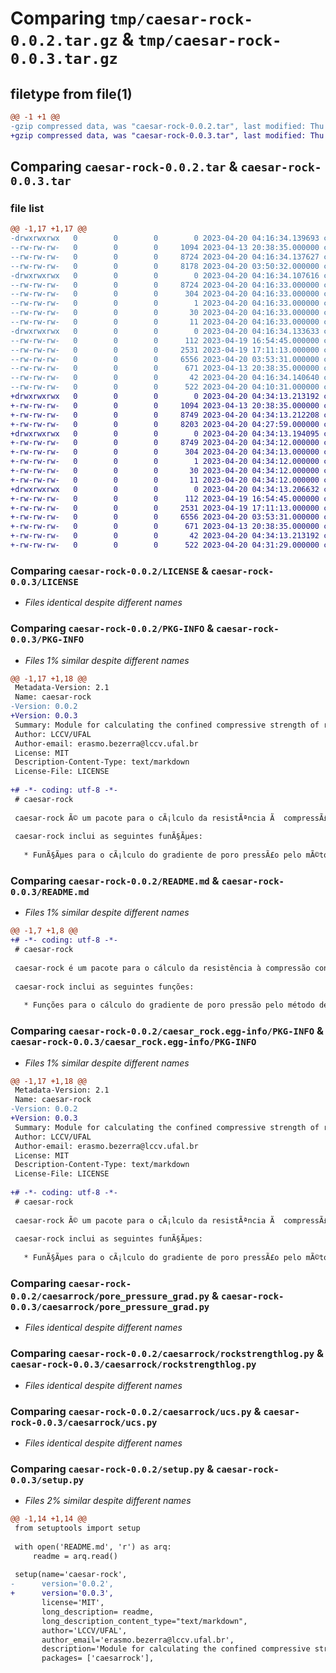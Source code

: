 # Comparing `tmp/caesar-rock-0.0.2.tar.gz` & `tmp/caesar-rock-0.0.3.tar.gz`

## filetype from file(1)

```diff
@@ -1 +1 @@
-gzip compressed data, was "caesar-rock-0.0.2.tar", last modified: Thu Apr 20 04:16:34 2023, max compression
+gzip compressed data, was "caesar-rock-0.0.3.tar", last modified: Thu Apr 20 04:34:13 2023, max compression
```

## Comparing `caesar-rock-0.0.2.tar` & `caesar-rock-0.0.3.tar`

### file list

```diff
@@ -1,17 +1,17 @@
-drwxrwxrwx   0        0        0        0 2023-04-20 04:16:34.139693 caesar-rock-0.0.2/
--rw-rw-rw-   0        0        0     1094 2023-04-13 20:38:35.000000 caesar-rock-0.0.2/LICENSE
--rw-rw-rw-   0        0        0     8724 2023-04-20 04:16:34.137627 caesar-rock-0.0.2/PKG-INFO
--rw-rw-rw-   0        0        0     8178 2023-04-20 03:50:32.000000 caesar-rock-0.0.2/README.md
-drwxrwxrwx   0        0        0        0 2023-04-20 04:16:34.107616 caesar-rock-0.0.2/caesar_rock.egg-info/
--rw-rw-rw-   0        0        0     8724 2023-04-20 04:16:33.000000 caesar-rock-0.0.2/caesar_rock.egg-info/PKG-INFO
--rw-rw-rw-   0        0        0      304 2023-04-20 04:16:33.000000 caesar-rock-0.0.2/caesar_rock.egg-info/SOURCES.txt
--rw-rw-rw-   0        0        0        1 2023-04-20 04:16:33.000000 caesar-rock-0.0.2/caesar_rock.egg-info/dependency_links.txt
--rw-rw-rw-   0        0        0       30 2023-04-20 04:16:33.000000 caesar-rock-0.0.2/caesar_rock.egg-info/requires.txt
--rw-rw-rw-   0        0        0       11 2023-04-20 04:16:33.000000 caesar-rock-0.0.2/caesar_rock.egg-info/top_level.txt
-drwxrwxrwx   0        0        0        0 2023-04-20 04:16:34.133633 caesar-rock-0.0.2/caesarrock/
--rw-rw-rw-   0        0        0      112 2023-04-19 16:54:45.000000 caesar-rock-0.0.2/caesarrock/__init__.py
--rw-rw-rw-   0        0        0     2531 2023-04-19 17:11:13.000000 caesar-rock-0.0.2/caesarrock/pore_pressure_grad.py
--rw-rw-rw-   0        0        0     6556 2023-04-20 03:53:31.000000 caesar-rock-0.0.2/caesarrock/rockstrengthlog.py
--rw-rw-rw-   0        0        0      671 2023-04-13 20:38:35.000000 caesar-rock-0.0.2/caesarrock/ucs.py
--rw-rw-rw-   0        0        0       42 2023-04-20 04:16:34.140640 caesar-rock-0.0.2/setup.cfg
--rw-rw-rw-   0        0        0      522 2023-04-20 04:10:31.000000 caesar-rock-0.0.2/setup.py
+drwxrwxrwx   0        0        0        0 2023-04-20 04:34:13.213192 caesar-rock-0.0.3/
+-rw-rw-rw-   0        0        0     1094 2023-04-13 20:38:35.000000 caesar-rock-0.0.3/LICENSE
+-rw-rw-rw-   0        0        0     8749 2023-04-20 04:34:13.212208 caesar-rock-0.0.3/PKG-INFO
+-rw-rw-rw-   0        0        0     8203 2023-04-20 04:27:59.000000 caesar-rock-0.0.3/README.md
+drwxrwxrwx   0        0        0        0 2023-04-20 04:34:13.194095 caesar-rock-0.0.3/caesar_rock.egg-info/
+-rw-rw-rw-   0        0        0     8749 2023-04-20 04:34:12.000000 caesar-rock-0.0.3/caesar_rock.egg-info/PKG-INFO
+-rw-rw-rw-   0        0        0      304 2023-04-20 04:34:13.000000 caesar-rock-0.0.3/caesar_rock.egg-info/SOURCES.txt
+-rw-rw-rw-   0        0        0        1 2023-04-20 04:34:12.000000 caesar-rock-0.0.3/caesar_rock.egg-info/dependency_links.txt
+-rw-rw-rw-   0        0        0       30 2023-04-20 04:34:12.000000 caesar-rock-0.0.3/caesar_rock.egg-info/requires.txt
+-rw-rw-rw-   0        0        0       11 2023-04-20 04:34:12.000000 caesar-rock-0.0.3/caesar_rock.egg-info/top_level.txt
+drwxrwxrwx   0        0        0        0 2023-04-20 04:34:13.206632 caesar-rock-0.0.3/caesarrock/
+-rw-rw-rw-   0        0        0      112 2023-04-19 16:54:45.000000 caesar-rock-0.0.3/caesarrock/__init__.py
+-rw-rw-rw-   0        0        0     2531 2023-04-19 17:11:13.000000 caesar-rock-0.0.3/caesarrock/pore_pressure_grad.py
+-rw-rw-rw-   0        0        0     6556 2023-04-20 03:53:31.000000 caesar-rock-0.0.3/caesarrock/rockstrengthlog.py
+-rw-rw-rw-   0        0        0      671 2023-04-13 20:38:35.000000 caesar-rock-0.0.3/caesarrock/ucs.py
+-rw-rw-rw-   0        0        0       42 2023-04-20 04:34:13.213192 caesar-rock-0.0.3/setup.cfg
+-rw-rw-rw-   0        0        0      522 2023-04-20 04:31:29.000000 caesar-rock-0.0.3/setup.py
```

### Comparing `caesar-rock-0.0.2/LICENSE` & `caesar-rock-0.0.3/LICENSE`

 * *Files identical despite different names*

### Comparing `caesar-rock-0.0.2/PKG-INFO` & `caesar-rock-0.0.3/PKG-INFO`

 * *Files 1% similar despite different names*

```diff
@@ -1,17 +1,18 @@
 Metadata-Version: 2.1
 Name: caesar-rock
-Version: 0.0.2
+Version: 0.0.3
 Summary: Module for calculating the confined compressive strength of rock.
 Author: LCCV/UFAL
 Author-email: erasmo.bezerra@lccv.ufal.br
 License: MIT
 Description-Content-Type: text/markdown
 License-File: LICENSE
 
+# -*- coding: utf-8 -*-
 # caesar-rock
 
 caesar-rock Ã© um pacote para o cÃ¡lculo da resistÃªncia Ã  compressÃ£o confinada de rochas (CCS) a partir de dados de perfilagem de porosidade ou do tempo de trÃ¢nsito compressional. Inclui o cÃ¡lculo do gradiente de poro pressÃ£o pelo mÃ©todo de Eaton e Zamora.
 
 caesar-rock inclui as seguintes funÃ§Ãµes:
 
   * FunÃ§Ãµes para o cÃ¡lculo do gradiente de poro pressÃ£o pelo mÃ©todo de Eaton
```

### Comparing `caesar-rock-0.0.2/README.md` & `caesar-rock-0.0.3/README.md`

 * *Files 1% similar despite different names*

```diff
@@ -1,7 +1,8 @@
+# -*- coding: utf-8 -*-
 # caesar-rock
 
 caesar-rock é um pacote para o cálculo da resistência à compressão confinada de rochas (CCS) a partir de dados de perfilagem de porosidade ou do tempo de trânsito compressional. Inclui o cálculo do gradiente de poro pressão pelo método de Eaton e Zamora.
 
 caesar-rock inclui as seguintes funções:
 
   * Funções para o cálculo do gradiente de poro pressão pelo método de Eaton
```

### Comparing `caesar-rock-0.0.2/caesar_rock.egg-info/PKG-INFO` & `caesar-rock-0.0.3/caesar_rock.egg-info/PKG-INFO`

 * *Files 1% similar despite different names*

```diff
@@ -1,17 +1,18 @@
 Metadata-Version: 2.1
 Name: caesar-rock
-Version: 0.0.2
+Version: 0.0.3
 Summary: Module for calculating the confined compressive strength of rock.
 Author: LCCV/UFAL
 Author-email: erasmo.bezerra@lccv.ufal.br
 License: MIT
 Description-Content-Type: text/markdown
 License-File: LICENSE
 
+# -*- coding: utf-8 -*-
 # caesar-rock
 
 caesar-rock Ã© um pacote para o cÃ¡lculo da resistÃªncia Ã  compressÃ£o confinada de rochas (CCS) a partir de dados de perfilagem de porosidade ou do tempo de trÃ¢nsito compressional. Inclui o cÃ¡lculo do gradiente de poro pressÃ£o pelo mÃ©todo de Eaton e Zamora.
 
 caesar-rock inclui as seguintes funÃ§Ãµes:
 
   * FunÃ§Ãµes para o cÃ¡lculo do gradiente de poro pressÃ£o pelo mÃ©todo de Eaton
```

### Comparing `caesar-rock-0.0.2/caesarrock/pore_pressure_grad.py` & `caesar-rock-0.0.3/caesarrock/pore_pressure_grad.py`

 * *Files identical despite different names*

### Comparing `caesar-rock-0.0.2/caesarrock/rockstrengthlog.py` & `caesar-rock-0.0.3/caesarrock/rockstrengthlog.py`

 * *Files identical despite different names*

### Comparing `caesar-rock-0.0.2/caesarrock/ucs.py` & `caesar-rock-0.0.3/caesarrock/ucs.py`

 * *Files identical despite different names*

### Comparing `caesar-rock-0.0.2/setup.py` & `caesar-rock-0.0.3/setup.py`

 * *Files 2% similar despite different names*

```diff
@@ -1,14 +1,14 @@
 from setuptools import setup
 
 with open('README.md', 'r') as arq:
     readme = arq.read()
 
 setup(name='caesar-rock',
-      version='0.0.2',
+      version='0.0.3',
       license='MIT',
       long_description= readme,
       long_description_content_type="text/markdown",
       author='LCCV/UFAL',
       author_email='erasmo.bezerra@lccv.ufal.br',
       description='Module for calculating the confined compressive strength of rock.',
       packages= ['caesarrock'],
```


